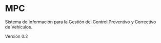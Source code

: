 # MPC

Sistema de Información para la Gestión del Control Preventivo y Correctivo de Vehículos.

Versión 0.2